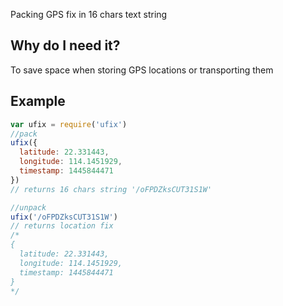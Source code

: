 Packing GPS fix in 16 chars text string

## Why do I need it?
To save space when storing GPS locations or transporting them 

## Example
```js
var ufix = require('ufix')
//pack
ufix({
  latitude: 22.331443,
  longitude: 114.1451929,
  timestamp: 1445844471
})
// returns 16 chars string '/oFPDZksCUT31S1W'

//unpack
ufix('/oFPDZksCUT31S1W')
// returns location fix
/*
{
  latitude: 22.331443,
  longitude: 114.1451929,
  timestamp: 1445844471
}
*/
```
